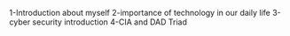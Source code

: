 1-Introduction about myself
2-importance of technology in our daily life
3-cyber security introduction
4-CIA and DAD Triad
